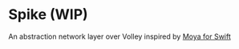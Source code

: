 # Spike (WIP)
An abstraction network layer over Volley inspired by [Moya for Swift](https://github.com/Moya/Moya)
